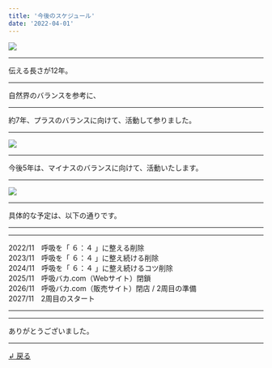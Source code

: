 ```yaml
---
title: '今後のスケジュール'
date: '2022-04-01'
---
```

![](/images/0-1.png)
***
伝える長さが12年。
***
自然界のバランスを参考に、
***
約7年、プラスのバランスに向けて、活動して参りました。  
***
![](/images/0-1_.png)
***
今後5年は、マイナスのバランスに向けて、活動いたします。
***
![](/images/0-1__.png)
***
具体的な予定は、以下の通りです。
***
***
2022/11　呼吸を「 ６：４ 」に整える削除  
2023/11　呼吸を「 ６：４ 」に整え続ける削除  
2024/11　呼吸を「 ６：４ 」に整え続けるコツ削除  
2025/11　呼吸バカ.com（Webサイト）閉鎖  
2026/11　呼吸バカ.com（販売サイト）閉店 / 2周目の準備  
2027/11　2周目のスタート
***
***
ありがとうございました。
***
[ ↲ 戻る ](https://01234567890.thebase.in/about)
